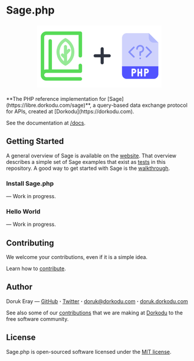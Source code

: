 # Sage.php

<p align="center">
  <img src="resources/sage-php.svg" style="width: 67%; margin: 5px auto;">
</p>
**The PHP reference implementation for [Sage](https://libre.dorkodu.com/sage)**, a query-based data exchange protocol for APIs, created at [Dorkodu](https://dorkodu.com).

See the documentation at [/docs](./docs).

## Getting Started

A general overview of Sage is available on the [website](https://libre.dorkodu.com/sage). That overview describes a simple set of Sage examples that exist as [tests](src/tests) in this repository. A good way to get started with Sage is the [walkthrough](https://libre.dorkodu.com/sage/walkthrough).

### Install Sage.php

— Work in progress.

### Hello World

— Work in progress.

## Contributing

We welcome your contributions, even if it is a simple idea.

Learn how to [contribute](./.github/CONTRIBUTING.md).

## Author

Doruk Eray — [GitHub](https://github.com/dorukeray) **·** [Twitter](https://twitter.com/doruk4ever) **·** [doruk@dorkodu.com](mailto:doruk@dorkodu.com) **·** [doruk.dorkodu.com](https://doruk.dorkodu.com)

See also some of our [contributions](https://libre.dorkodu.com) that we are making at [Dorkodu](dorkodu.com) to the free software community.

## License

Sage.php is open-sourced software licensed under the [MIT license](LICENSE).

